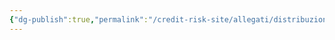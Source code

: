 ```yaml
---
{"dg-publish":true,"permalink":"/credit-risk-site/allegati/distribuzione-bivariata-discreta-2023-03-12-19-02-44-excalidraw/","tags":["excalidraw"]}
---
```

<style> .container {font-family: sans-serif; text-align: center;} .button-wrapper button {z-index: 1;height: 40px; width: 100px; margin: 10px;padding: 5px;} .excalidraw .App-menu_top .buttonList { display: flex;} .excalidraw-wrapper { height: 800px; margin: 50px; position: relative;} :root[dir="ltr"] .excalidraw .layer-ui__wrapper .zen-mode-transition.App-menu_bottom--transition-left {transform: none;} </style><script src="https://cdn.jsdelivr.net/npm/react@17/umd/react.production.min.js"></script><script src="https://cdn.jsdelivr.net/npm/react-dom@17/umd/react-dom.production.min.js"></script><script type="text/javascript" src="https://cdn.jsdelivr.net/npm/@excalidraw/excalidraw@0/dist/excalidraw.production.min.js"></script><div id="Distribuzione_bivariata_discreta_2023-03-12_1902.44.excalidraw.md"></div><script>(function(){const InitialData={"type":"excalidraw","version":2,"source":"https://excalidraw.com","elements":[{"type":"image","version":31,"versionNonce":618127537,"isDeleted":false,"id":"bpG3qbvmoYXCInU5ja-Vu","fillStyle":"hachure","strokeWidth":1,"strokeStyle":"solid","roughness":1,"opacity":100,"angle":0,"x":-247.5964285551612,"y":-177.86852264404297,"strokeColor":"transparent","backgroundColor":"transparent","width":627.2614758847365,"height":328.8460006594471,"seed":634118833,"groupIds":[],"roundness":null,"boundElements":[],"updated":1678644168069,"link":null,"locked":false,"status":"pending","fileId":"d3bb5fe68964c38d7e506955137cc9ee964f4ae7","scale":[1,1]},{"type":"rectangle","version":57,"versionNonce":2016303295,"isDeleted":false,"id":"TCRv8g6bp9KJGd5hgf0bg","fillStyle":"hachure","strokeWidth":2,"strokeStyle":"solid","roughness":0,"opacity":100,"angle":0,"x":-129.00008392333984,"y":-129.65001678466797,"strokeColor":"#364fc7","backgroundColor":"transparent","width":120.49896240234375,"height":73.75997924804688,"seed":1189111153,"groupIds":[],"roundness":{"type":3},"boundElements":[],"updated":1678644195187,"link":null,"locked":false},{"type":"rectangle","version":99,"versionNonce":1938919519,"isDeleted":false,"id":"ENOjnZie3cwJOj2d_aisC","fillStyle":"hachure","strokeWidth":4,"strokeStyle":"solid","roughness":0,"opacity":100,"angle":0,"x":-138.49398040771484,"y":-135.84090423583984,"strokeColor":"#2b8a3e","backgroundColor":"transparent","width":282.6248779296875,"height":169.4288330078125,"seed":91524945,"groupIds":[],"roundness":{"type":3},"boundElements":[],"updated":1678644189510,"link":null,"locked":false},{"type":"freedraw","version":3,"versionNonce":168850687,"isDeleted":false,"id":"uWtEs39Kapjc7tcaTw-WF","fillStyle":"hachure","strokeWidth":2,"strokeStyle":"solid","roughness":0,"opacity":100,"angle":0,"x":111.2675552368164,"y":21.172889709472656,"strokeColor":"#2b8a3e","backgroundColor":"transparent","width":0.0001,"height":0.0001,"seed":797108447,"groupIds":[],"roundness":null,"boundElements":[],"updated":1678644203428,"link":null,"locked":false,"points":[[0,0],[0.0001,0.0001]],"lastCommittedPoint":null,"simulatePressure":true,"pressures":[]},{"type":"freedraw","version":3,"versionNonce":834775121,"isDeleted":false,"id":"8vWXGl8HN3hnH3slmhQaz","fillStyle":"hachure","strokeWidth":2,"strokeStyle":"solid","roughness":0,"opacity":100,"angle":0,"x":-41.364463806152344,"y":-68.6535873413086,"strokeColor":"#364fc7","backgroundColor":"transparent","width":0.0001,"height":0.0001,"seed":891068017,"groupIds":[],"roundness":null,"boundElements":[],"updated":1678644207843,"link":null,"locked":false,"points":[[0,0],[0.0001,0.0001]],"lastCommittedPoint":null,"simulatePressure":true,"pressures":[]},{"id":"XFpORYoOFKozUZFbzwd1c","type":"rectangle","x":-127.75425720214847,"y":-133.54193666843182,"width":128.2076687282986,"height":241.80937025282114,"angle":0,"strokeColor":"#ffff00","backgroundColor":"transparent","fillStyle":"hachure","strokeWidth":1,"strokeStyle":"solid","roughness":0,"opacity":100,"groupIds":[],"roundness":{"type":3},"seed":46694719,"version":117,"versionNonce":246926495,"isDeleted":false,"boundElements":null,"updated":1678644302580,"link":null,"locked":false},{"id":"UUqC-8xd7pgUWrvroGdCx","type":"freedraw","x":-39.7129092746311,"y":78.77590390774006,"width":2.028639051649293,"height":null,"angle":0,"strokeColor":"#ffff00","backgroundColor":"transparent","fillStyle":"hachure","strokeWidth":2,"strokeStyle":"solid","roughness":0,"opacity":100,"groupIds":[],"roundness":null,"seed":854593745,"version":36,"versionNonce":1882824447,"isDeleted":false,"boundElements":null,"updated":1678644336020,"link":null,"locked":false,"points":[[0,0],[2.028639051649293,0],[0,0]],"pressures":[],"simulatePressure":true,"lastCommittedPoint":[0.8114284939235858,0]}],"appState":{"theme":"light","viewBackgroundColor":"#ffffff","currentItemStrokeColor":"#ffff00","currentItemBackgroundColor":"transparent","currentItemFillStyle":"hachure","currentItemStrokeWidth":2,"currentItemStrokeStyle":"solid","currentItemRoughness":0,"currentItemOpacity":100,"currentItemFontFamily":1,"currentItemFontSize":20,"currentItemTextAlign":"left","currentItemStartArrowhead":null,"currentItemEndArrowhead":"arrow","scrollX":304.5722783406576,"scrollY":187.1287227266458,"zoom":{"value":1.8},"currentItemRoundness":"round","gridSize":null,"colorPalette":{}},"files":{}};InitialData.scrollToContent=true;App=()=>{const e=React.useRef(null),t=React.useRef(null),[n,i]=React.useState({width:void 0,height:void 0});return React.useEffect(()=>{i({width:t.current.getBoundingClientRect().width,height:t.current.getBoundingClientRect().height});const e=()=>{i({width:t.current.getBoundingClientRect().width,height:t.current.getBoundingClientRect().height})};return window.addEventListener("resize",e),()=>window.removeEventListener("resize",e)},[t]),React.createElement(React.Fragment,null,React.createElement("div",{className:"excalidraw-wrapper",ref:t},React.createElement(ExcalidrawLib.Excalidraw,{ref:e,width:n.width,height:n.height,initialData:InitialData,viewModeEnabled:!0,zenModeEnabled:!0,gridModeEnabled:!1})))},excalidrawWrapper=document.getElementById("Distribuzione_bivariata_discreta_2023-03-12_1902.44.excalidraw.md");ReactDOM.render(React.createElement(App),excalidrawWrapper);})();</script>